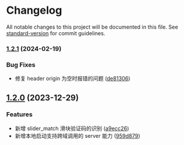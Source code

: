 # Changelog

All notable changes to this project will be documented in this file. See [standard-version](https://github.com/conventional-changelog/standard-version) for commit guidelines.

### [1.2.1](https://github.com/lzwme/captcha-cv-ocr/compare/v1.2.0...v1.2.1) (2024-02-19)


### Bug Fixes

* 修复 header origin 为空时报错的问题 ([de81306](https://github.com/lzwme/captcha-cv-ocr/commit/de81306c559326719035a1695599d8c8432fbf66))

## [1.2.0](https://github.com/renxia/captcha-cv-ocr/compare/v1.1.2...v1.2.0) (2023-12-29)


### Features

* 新增 slider_match 滑块验证码的识别 ([a9ecc26](https://github.com/renxia/captcha-cv-ocr/commit/a9ecc26e8dc49a56b4e868f636b52317a825e6a4))
* 新增本地启动支持跨域调用的 server 能力 ([959d879](https://github.com/renxia/captcha-cv-ocr/commit/959d879d12600a736106d8ab969a473b867d755f))
